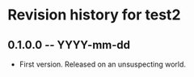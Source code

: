 # Revision history for test2

## 0.1.0.0  -- YYYY-mm-dd

* First version. Released on an unsuspecting world.
